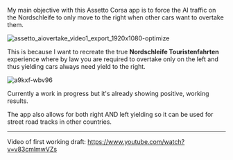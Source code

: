 My main objective with this Assetto Corsa app is to force the AI traffic on the Nordschleife to only move to the right when other cars want to overtake them.

![assetto_aiovertake_video1_export_1920x1080-optimize](https://github.com/user-attachments/assets/7e70ad67-8aa5-435e-8da1-5f6fb3c87325)

This is because I want to recreate the true **Nordschleife Touristenfahrten** experience where by law you are required to overtake only on the left and thus yielding cars always need yield to the right.



![a9kxf-wbv96](https://github.com/user-attachments/assets/2eab7f0d-0f95-429b-84c0-96b82ca2b9ad)

Currently a work in progress but it's already showing positive, working results.  

The app also allows for both right AND left yielding so it can be used for street road tracks in other countries.

---

Video of first working draft: https://www.youtube.com/watch?v=v83cmlmwVZs

